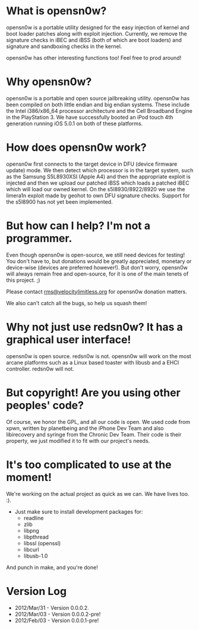What is opensn0w?
=================

opensn0w is a portable utility designed for the easy injection of kernel 
and boot loader patches along with exploit injection. Currently, we
remove the signature checks in iBEC and iBSS (both of which are boot
loaders) and signature and sandboxing checks in the kernel.

opensn0w has other interesting functions too! Feel free to prod around!

Why opensn0w?
=============

opensn0w is a portable and open source jailbreaking utility. opensn0w
has been compiled on both little endian and big endian systems. These
include the Intel i386/x86_64 processor architecture and the Cell
Broadband Engine in the PlayStation 3. We have successfully booted an
iPod touch 4th generation running iOS 5.0.1 on both of these platforms.

How does opensn0w work?
=======================

opensn0w first connects to the target device in DFU (device firmware
update) mode. We then detect which processor is in the target system,
such as the Samsung S5L8930XSI (Apple A4) and then the appropriate
exploit is injected and then we upload our patched iBSS which loads
a patched iBEC which will load our owned kernel. On the
s5l8930/8922/8920 we use the limera1n exploit made by geohot
to own DFU signature checks. Support for the s5l8900 has not 
yet been implemented.


But how can I help? I'm not a programmer.
=========================================

Even though opensn0w is open-source, we still need devices for testing! You don't have to, but donations
would be greatly appreciated, monetary or device-wise (devices are preferred however!). But don't worry,
opensn0w will always remain free and open-source, for it is one of the main tenets of this project. ;)

Please contact rms@velocitylimitless.org for opensn0w donation matters.

We also can't catch all the bugs, so help us squash them!


Why not just use redsn0w? It has a graphical user interface!
============================================================

opensn0w is open source. redsn0w is not. opensn0w will work 
on the most arcane platforms such as a Linux based toaster 
with libusb and a EHCI controller. redsn0w will not.

But copyright! Are you using other peoples' code?
=================================================

Of course, we honor the GPL, and all our code is open.
We used code from xpwn, written by planetbeing and the iPhone
Dev Team and also libirecovery and syringe from the Chronic
Dev Team. Their code is their property, we just modified
it to fit with our project's needs.

It's too complicated to use at the moment!
==========================================

We're working on the actual project as quick as we can. We 
have lives too. :).

* Just make sure to install development packages for:
  * readline
  * zlib
  * libpng
  * libpthread
  * libssl (openssl)
  * libcurl
  * libusb-1.0

And punch in make, and you're done!

Version Log
===========

  * 2012/Mar/31 - Version 0.0.0.2.
  * 2012/Mar/03 - Version 0.0.0.2-pre!
  * 2012/Feb/03 - Version 0.0.0.1-pre!

